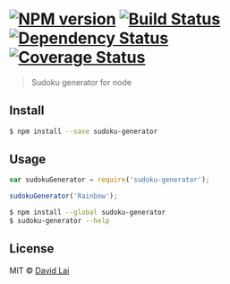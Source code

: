 #  [![NPM version][npm-image]][npm-url] [![Build Status][travis-image]][travis-url] [![Dependency Status][daviddm-image]][daviddm-url][![Coverage Status](https://coveralls.io/repos/dlai0001/sudoku-generator/badge.svg)](https://coveralls.io/r/dlai0001/sudoku-generator)

> Sudoku generator for node


## Install

```sh
$ npm install --save sudoku-generator
```


## Usage

```js
var sudokuGenerator = require('sudoku-generator');

sudokuGenerator('Rainbow');
```

```sh
$ npm install --global sudoku-generator
$ sudoku-generator --help
```


## License

MIT © [David Lai](dlai0001.com)


[npm-image]: https://badge.fury.io/js/sudoku-generator.svg
[npm-url]: https://npmjs.org/package/sudoku-generator
[travis-image]: https://travis-ci.org/dlai0001/sudoku-generator.svg?branch=master
[travis-url]: https://travis-ci.org/dlai0001/sudoku-generator
[daviddm-image]: https://david-dm.org/dlai0001/sudoku-generator.svg?theme=shields.io
[daviddm-url]: https://david-dm.org/dlai0001/sudoku-generator
